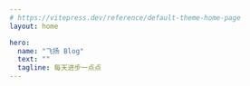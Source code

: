 ```yaml
---
# https://vitepress.dev/reference/default-theme-home-page
layout: home

hero:
  name: "飞扬 Blog"
  text: ""
  tagline: 每天进步一点点
---
```

